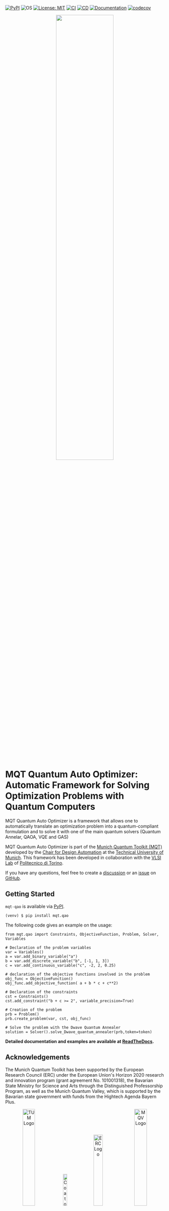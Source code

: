 [![PyPI](https://img.shields.io/pypi/v/mqt.qao?logo=pypi&style=flat-square)](https://pypi.org/project/mqt.qao/)
![OS](https://img.shields.io/badge/os-linux%20%7C%20macos%20%7C%20windows-blue?style=flat-square)
[![License: MIT](https://img.shields.io/badge/license-MIT-blue.svg?style=flat-square)](https://opensource.org/licenses/MIT)
[![CI](https://img.shields.io/github/actions/workflow/status/cda-tum/mqt-qao/ci.yml?branch=main&style=flat-square&logo=github&label=ci)](https://github.com/cda-tum/mqt-qao/actions/workflows/ci.yml)
[![CD](https://img.shields.io/github/actions/workflow/status/cda-tum/mqt-qao/cd.yml?style=flat-square&logo=github&label=cd)](https://github.com/cda-tum/mqt-qao/actions/workflows/cd.yml)
[![Documentation](https://img.shields.io/readthedocs/qao?logo=readthedocs&style=flat-square)](https://mqt.readthedocs.io/projects/qao)
[![codecov](https://img.shields.io/codecov/c/github/cda-tum/mqt-qao?style=flat-square&logo=codecov)](https://codecov.io/gh/cda-tum/mqt-qao)

<p align="center">
  <a href="https://mqt.readthedocs.io">
   <picture>
     <source media="(prefers-color-scheme: dark)" srcset="https://raw.githubusercontent.com/cda-tum/mqt/main/docs/_static/mqt_light.png" width="60%">
     <img src="https://raw.githubusercontent.com/cda-tum/mqt/main/docs/_static/mqt_dark.png" width="60%">
   </picture>
  </a>
</p>


# MQT Quantum Auto Optimizer: Automatic Framework for Solving Optimization Problems with Quantum Computers

MQT Quantum Auto Optimizer is a framework that allows one to automatically translate an optimization problem into a quantum-compliant formulation and to solve it with one of the main quantum solvers (Quantum Annelar, QAOA, VQE and GAS)

MQT Quantum Auto Optimizer is part of the [Munich Quantum Toolkit (MQT)](https://mqt.readthedocs.io/) developed by the [Chair for Design Automation](https://www.cda.cit.tum.de/) at the [Technical University of Munich](https://www.tum.de/). This framework has been developed in collaboration with the [VLSI Lab](https://www.vlsilab.polito.it/) of [Politecnico di Torino](https://www.polito.it).

If you have any questions, feel free to create a [discussion](https://github.com/cda-tum/mqt-qao/discussions) or an [issue](https://github.com/cda-tum/mqt-qao/issues) on [GitHub](https://github.com/cda-tum/mqt-qao).


## Getting Started

`mqt-qao` is available via [PyPI](https://pypi.org/project/mqt.qao/).

```console
(venv) $ pip install mqt.qao
```

The following code gives an example on the usage:

```python3
from mqt.qao import Constraints, ObjectiveFunction, Problem, Solver, Variables

# Declaration of the problem variables
var = Variables()
a = var.add_binary_variable("a")
b = var.add_discrete_variable("b", [-1, 1, 3])
c = var.add_continuous_variable("c", -2, 2, 0.25)

# declaration of the objective functions involved in the problem
obj_func = ObjectiveFunction()
obj_func.add_objective_function( a + b * c + c**2)

# Declaration of the constraints 
cst = Constraints()
cst.add_constraint("b + c >= 2", variable_precision=True)

# Creation of the problem
prb = Problem()
prb.create_problem(var, cst, obj_func)

# Solve the problem with the Dwave Quantum Annealer
solution = Solver().solve_Dwave_quantum_annealer(prb,token=token)
```

**Detailed documentation and examples are available at [ReadTheDocs](https://mqt.readthedocs.io/projects/qao).**

## Acknowledgements

The Munich Quantum Toolkit has been supported by the European
Research Council (ERC) under the European Union's Horizon 2020 research and innovation program (grant agreement
No. 101001318), the Bavarian State Ministry for Science and Arts through the Distinguished Professorship Program, as well as the
Munich Quantum Valley, which is supported by the Bavarian state government with funds from the Hightech Agenda Bayern Plus.

<p align="center">
<picture>
<source media="(prefers-color-scheme: dark)" srcset="https://raw.githubusercontent.com/cda-tum/mqt/main/docs/_static/tum_dark.svg" width="28%">
<img src="https://raw.githubusercontent.com/cda-tum/mqt/main/docs/_static/tum_light.svg" width="28%" alt="TUM Logo">
</picture>
<picture>
<img src="https://raw.githubusercontent.com/cda-tum/mqt/main/docs/_static/logo-bavaria.svg" width="16%" alt="Coat of Arms of Bavaria">
</picture>
<picture>
<source media="(prefers-color-scheme: dark)" srcset="https://raw.githubusercontent.com/cda-tum/mqt/main/docs/_static/erc_dark.svg" width="24%">
<img src="https://raw.githubusercontent.com/cda-tum/mqt/main/docs/_static/erc_light.svg" width="24%" alt="ERC Logo">
</picture>
<picture>
<img src="https://raw.githubusercontent.com/cda-tum/mqt/main/docs/_static/logo-mqv.svg" width="28%" alt="MQV Logo">
</picture>
</p>

